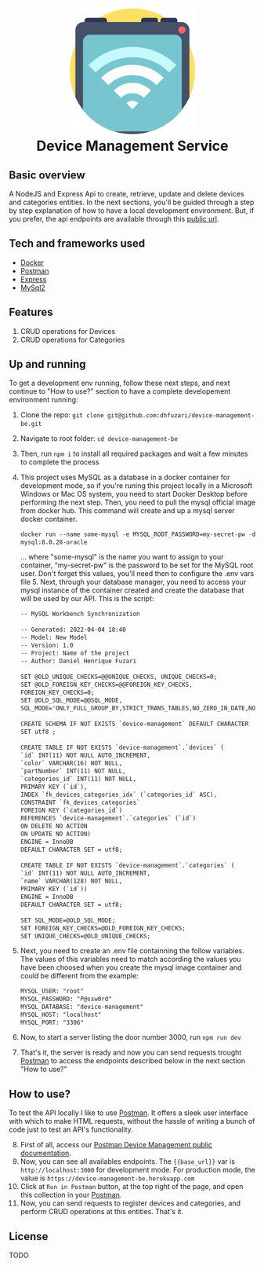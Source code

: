 <h1 align="center">
  <img src="./src/assets/imgs/device.png" alt="Postman Task Board Server public documentation" width="256">
  <br>Device Management Service<br>
</h1>

## Basic overview

A NodeJS and Express Api to create, retrieve, update and delete devices and categories entities. In the next sections, you'll be guided through a step by step explanation of how to have a local development environment. But, if you prefer, the api endpoints are available through this [public url](https://device-management-be.herokuapp.com).

## Tech and frameworks used

- [Docker](https://docker.com/)
- [Postman](https://www.postman.com/)
- [Express](https://expressjs.com/)
- [MySql2](https://github.com/sidorares/node-mysql2)

## Features

1. CRUD operations for Devices
2. CRUD operations for Categories

## Up and running

To get a development env running, follow these next steps, and next continue to "How to use?" section to have a complete developement environment running:

1. Clone the repo: `git clone git@github.com:dhfuzari/device-management-be.git`
2. Navigate to root folder: `cd device-management-be`
3. Then, run `npm i` to install all required packages and wait a few minutes to complete the process
4. This project uses MySQL as a database in a docker container for development mode, so if you're runing this project locally in a Microsoft Windows or Mac OS system, you need to start Docker Desktop before performing the next step. Then, you need to pull the mysql official image from docker hub. This command will create and up a mysql server docker container.

   ```
   docker run --name some-mysql -e MYSQL_ROOT_PASSWORD=my-secret-pw -d mysql:8.0.28-oracle
   ```

   ... where "some-mysql" is the name you want to assign to your container, "my-secret-pw" is the password to be set for the MySQL root user. Don't forget this values, you'll need then to configure the .env vars file 5. Next, through your database manager, you need to access your mysql instance of the container created and create the database that will be used by our API. This is the script:

   ```
   -- MySQL Workbench Synchronization

   -- Generated: 2022-04-04 18:40
   -- Model: New Model
   -- Version: 1.0
   -- Project: Name of the project
   -- Author: Daniel Henrique Fuzari

   SET @OLD_UNIQUE_CHECKS=@@UNIQUE_CHECKS, UNIQUE_CHECKS=0;
   SET @OLD_FOREIGN_KEY_CHECKS=@@FOREIGN_KEY_CHECKS, FOREIGN_KEY_CHECKS=0;
   SET @OLD_SQL_MODE=@@SQL_MODE, SQL_MODE='ONLY_FULL_GROUP_BY,STRICT_TRANS_TABLES,NO_ZERO_IN_DATE,NO_ZERO_DATE,ERROR_FOR_DIVISION_BY_ZERO,NO_ENGINE_SUBSTITUTION';

   CREATE SCHEMA IF NOT EXISTS `device-management` DEFAULT CHARACTER SET utf8 ;

   CREATE TABLE IF NOT EXISTS `device-management`.`devices` (
   `id` INT(11) NOT NULL AUTO_INCREMENT,
   `color` VARCHAR(16) NOT NULL,
   `partNumber` INT(11) NOT NULL,
   `categories_id` INT(11) NOT NULL,
   PRIMARY KEY (`id`),
   INDEX `fk_devices_categories_idx` (`categories_id` ASC),
   CONSTRAINT `fk_devices_categories`
   FOREIGN KEY (`categories_id`)
   REFERENCES `device-management`.`categories` (`id`)
   ON DELETE NO ACTION
   ON UPDATE NO ACTION)
   ENGINE = InnoDB
   DEFAULT CHARACTER SET = utf8;

   CREATE TABLE IF NOT EXISTS `device-management`.`categories` (
   `id` INT(11) NOT NULL AUTO_INCREMENT,
   `name` VARCHAR(128) NOT NULL,
   PRIMARY KEY (`id`))
   ENGINE = InnoDB
   DEFAULT CHARACTER SET = utf8;

   SET SQL_MODE=@OLD_SQL_MODE;
   SET FOREIGN_KEY_CHECKS=@OLD_FOREIGN_KEY_CHECKS;
   SET UNIQUE_CHECKS=@OLD_UNIQUE_CHECKS;
   ```

5. Next, you need to create an .env file containning the follow variables. The values of this variables need to match according the values you have been choosed when you create the mysql image container and could be different from the example:

   ```
   MYSQL_USER: "root"
   MYSQL_PASSWORD: "P@ssw0rd"
   MYSQL_DATABASE: "device-management"
   MYSQL_HOST: "localhost"
   MYSQL_PORT: "3306"
   ```

6. Now, to start a server listing the door number 3000, run `npm run dev`
7. That's it, the server is ready and now you can send requests trought [Postman](https://www.postman.com/) to access the endpoints described below in the next section "How to use?"

## How to use?

To test the API locally I like to use [Postman](https://www.postman.com/). It offers a sleek user interface with which to make HTML requests, without the hassle of writing a bunch of code just to test an API's functionality.

8. First of all, access our [Postman Device Management public documentation](https://documenter.getpostman.com/view/2364800/UVyuSvK2).
9. Now, you can see all availables endpoints. The `{{base_url}}` var is `http://localhost:3000` for development mode. For production mode, the value is `https://device-management-be.herokuapp.com`
10. Click at `Run in Postman` button, at the top right of the page, and open this collection in your [Postman](https://www.postman.com/).
11. Now, you can send requests to register devices and categories, and perform CRUD operations at this entities. That's it.

## License

TODO
